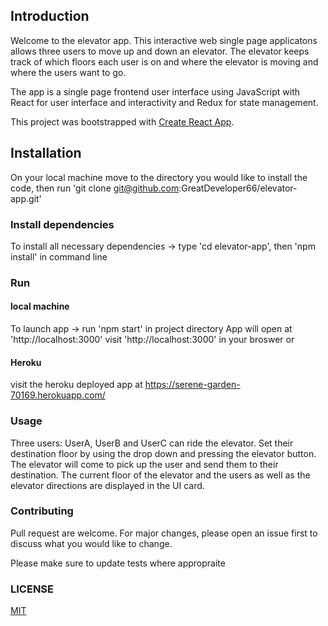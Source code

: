 ## Introduction
Welcome to the elevator app. This interactive web single page applicatons allows three users to move up and down an elevator. The elevator keeps track of which floors each user is on and where the elevator is moving and where the users want to go.

The app is a single page frontend user interface using JavaScript with React for user interface and interactivity and Redux for state management.

This project was bootstrapped with [Create React App](https://github.com/facebook/create-react-app).

## Installation
On your local machine move to the directory you would like to install the code, then run 'git clone git@github.com:GreatDeveloper66/elevator-app.git'

### Install dependencies
To install all necessary dependencies -> type 'cd elevator-app', then 'npm install' in 
command line

### Run

#### local machine
To launch app -> run 'npm start' in project directory 
App will open at 'http://localhost:3000'
visit 'http://localhost:3000' in your broswer or 
#### Heroku 
visit the heroku deployed app at https://serene-garden-70169.herokuapp.com/

### Usage

Three users: UserA, UserB and UserC can ride the elevator. Set their destination floor by using the drop down and pressing the elevator button. The elevator will come to pick up the user and send them to their destination. The current floor of the elevator and the users as well as the elevator directions are displayed in the UI card.

### Contributing

Pull request are welcome. For major changes, please open an issue first to discuss what you would like to change. 

Please make sure to update tests where appropraite

### LICENSE

[MIT](https://choosealicense.com/licenses/mit/)





